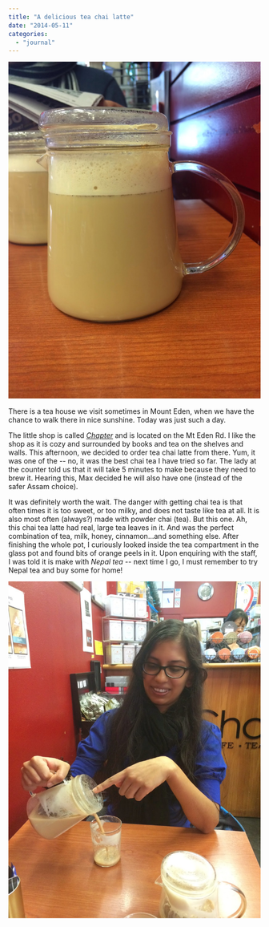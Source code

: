 ```yaml
---
title: "A delicious tea chai latte"
date: "2014-05-11"
categories: 
  - "journal"
---
```


[![](images/d71cf-img_1169.jpg)](https://shalveena.files.wordpress.com/2014/05/d71cf-img_1169.jpg)

  

  

There is a tea house we visit sometimes in Mount Eden, when we have the chance to walk there in nice sunshine. Today was just such a day.  

  

The little shop is called _[Chapter](http://www.chapter.co.nz/)_ and is located on the Mt Eden Rd. I like the shop as it is cozy and surrounded by books and tea on the shelves and walls. This afternoon, we decided to order tea chai latte from there. Yum, it was one of the -- no, it was the best chai tea I have tried so far. The lady at the counter told us that it will take 5 minutes to make because they need to brew it. Hearing this, Max decided he will also have one (instead of the safer Assam choice). 

  

It was definitely worth the wait. The danger with getting chai tea is that often times it is too sweet, or too milky, and does not taste like tea at all. It is also most often (always?) made with powder chai (tea). But this one. Ah, this chai tea latte had real, large tea leaves in it. And was the perfect combination of tea, milk, honey, cinnamon...and something else. After finishing the whole pot, I curiously looked inside the tea compartment in the glass pot and found bits of orange peels in it. Upon enquiring with the staff, I was told it is make with _Nepal tea_ -- next time I go, I must remember to try Nepal tea and buy some for home!

  

[![](images/223e7-img_1170.jpg)](https://shalveena.files.wordpress.com/2014/05/223e7-img_1170.jpg)

